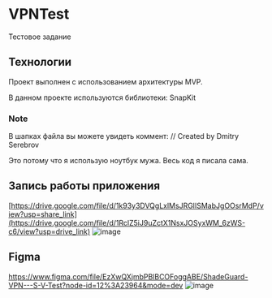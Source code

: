 # VPNTest
Тестовое задание

## Технологии
Проект выполнен с использованием архитектуры MVP.

В данном проекте используются библиотеки:
SnapKit

### Note
В шапках файла вы можете увидеть коммент:
//  Created by Dmitry Serebrov

Это потому что я использую ноутбук мужа. Весь код я писала сама.

## Запись работы приложения
[https://drive.google.com/file/d/1k93y3DVQgLxlMsJRGlISMabJgOOsrMdP/view?usp=share_link](https://drive.google.com/file/d/1RclZ5iJ9uZctX1NsxJOSyxWM_6zWS-c6/view?usp=drive_link)
![image](https://github.com/leilatl/VPNTest/assets/46998891/be6d759c-66f5-4e46-ade4-4faea32e0842)



## Figma
https://www.figma.com/file/EzXwQXjmbPBlBCOFoggABE/ShadeGuard-VPN---S-V-Test?node-id=12%3A23964&mode=dev 
![image](https://github.com/leilatl/VPNTest/assets/46998891/adb818e4-9866-4ea1-b069-5e71f36af195)
